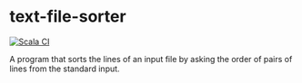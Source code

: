 # text-file-sorter

[![Scala CI](https://github.com/obruchez/text-file-sorter/actions/workflows/scala.yml/badge.svg)](https://github.com/obruchez/text-file-sorter/actions/workflows/scala.yml)

A program that sorts the lines of an input file by asking the order of pairs of lines from the standard input.
